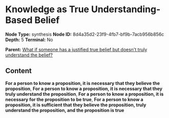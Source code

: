 # Knowledge as True Understanding-Based Belief

**Node Type:** synthesis
**Node ID:** 8d4a35d2-23f9-4fb7-bf9b-7acb956b856c
**Depth:** 5
**Terminal:** No

**Parent:** [What if someone has a justified true belief but doesn't truly understand the belief?](what-if-someone-has-a-justified-true-belief-but-doesnt-truly-understand-the-belief-antithesis-d3470844-55a6-49e5-ae5e-bd057c7b8610.md)

## Content

**For a person to know a proposition, it is necessary that they believe the proposition**, **For a person to know a proposition, it is necessary that they truly understand the proposition**, **For a person to know a proposition, it is necessary for the proposition to be true**, **For a person to know a proposition, it is sufficient that they believe the proposition, truly understand the proposition, and the proposition is true**
